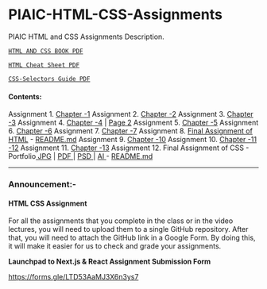 # PIAIC-HTML-CSS-Assignments
PIAIC HTML and CSS Assignments Description.

[```HTML AND CSS BOOK PDF``` ](HTMLAndCSSBook.pdf)

[```HTML Cheat Sheet PDF``` ](complete-html-cheat-sheet.pdf)

[```CSS-Selectors Guide PDF``` ](CSS-Selectors.pdf)


#### Contents:
Assignment 1. [Chapter -1](ch_1/1.pdf)
Assignment 2. [Chapter -2](ch_2/2.pdf)
Assignment 3. [Chapter -3](ch_3/3.pdf)
Assignment 4. [Chapter -4](ch_4/4a.pdf) | [Page 2](ch_4/4b.pdf)
Assignment 5. [Chapter -5](ch_5/5.pdf)
Assignment 6. [Chapter -6](ch_6/periodic_html.png)
Assignment 7. [Chapter -7](ch_7/Forms.pdf)
Assignment 8. [Final Assignment of HTML](ch_8_Final_Assignment_of_HTML/HTML.pdf) - [README.md](ch_8_Final_Assignment_of_HTML/README.md)
Assignment 9. [Chapter -10](ch_10/periodic_html.png)
Assignment 10. [Chapter -11 -12](ch_11_12/12.pdf)
Assignment 11. [Chapter -13](ch_13/13.PNG)
Assignment 12. Final Assignment of CSS - Portfolio[ JPG](Final_Assignment_of_CSS/Company-Portfolio.jpg) | [ PDF ](Final_Assignment_of_CSS/Company_Portfolio.pdf) | [ PSD ](Final_Assignment_of_CSS/Company_Portfolio.psd) | [ AI ](Final_Assignment_of_CSS/Company_Portfolio.ai)  - [README.md](Final_Assignment_of_CSS/README.md)

----------------------

### Announcement:-

#### HTML CSS Assignment

For all the assignments that you complete in the class or in the video lectures, you will need to upload them to a single GitHub repository. After that, you will need to attach the GitHub link in a Google Form. By doing this, it will make it easier for us to check and grade your assignments.

**Launchpad to Next.js & React Assignment Submission Form**

https://forms.gle/LTD53AaMJ3X6n3ys7
